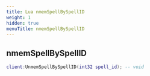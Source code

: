 ```yaml
---
title: Lua nmemSpellBySpellID
weight: 1
hidden: true
menuTitle: nmemSpellBySpellID
---
```

## nmemSpellBySpellID
```lua
client:UnmemSpellBySpellID(int32 spell_id); -- void
```